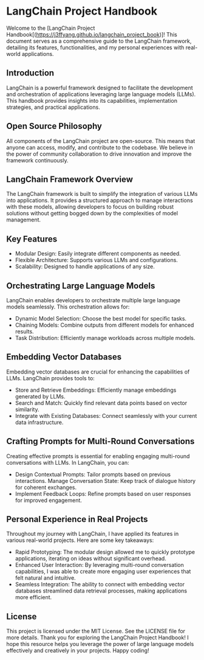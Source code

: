 # LangChain Project Handbook

Welcome to the [LangChain Project Handbook[(https://j3ffyang.github.io/langchain_project_book)]! This document serves as a comprehensive guide to the LangChain framework, detailing its features, functionalities, and my personal experiences with real-world applications.
<!-- Table of Contents
Introduction
Open Source Philosophy
LangChain Framework Overview
Orchestrating Large Language Models
Embedding Vector Databases
Crafting Prompts for Multi-Round Conversations
Personal Experience in Real Projects
Getting Started
Contributing
License -->

## Introduction
LangChain is a powerful framework designed to facilitate the development and orchestration of applications leveraging large language models (LLMs). This handbook provides insights into its capabilities, implementation strategies, and practical applications.

## Open Source Philosophy
All components of the LangChain project are open-source. This means that anyone can access, modify, and contribute to the codebase. We believe in the power of community collaboration to drive innovation and improve the framework continuously.

## LangChain Framework Overview
The LangChain framework is built to simplify the integration of various LLMs into applications. It provides a structured approach to manage interactions with these models, allowing developers to focus on building robust solutions without getting bogged down by the complexities of model management.

## Key Features
- Modular Design: Easily integrate different components as needed.
- Flexible Architecture: Supports various LLMs and configurations.
- Scalability: Designed to handle applications of any size.

## Orchestrating Large Language Models
LangChain enables developers to orchestrate multiple large language models seamlessly. This orchestration allows for:
- Dynamic Model Selection: Choose the best model for specific tasks.
- Chaining Models: Combine outputs from different models for enhanced results.
- Task Distribution: Efficiently manage workloads across multiple models.

## Embedding Vector Databases
Embedding vector databases are crucial for enhancing the capabilities of LLMs. LangChain provides tools to:
- Store and Retrieve Embeddings: Efficiently manage embeddings generated by LLMs.
- Search and Match: Quickly find relevant data points based on vector similarity.
- Integrate with Existing Databases: Connect seamlessly with your current data infrastructure.


## Crafting Prompts for Multi-Round Conversations
Creating effective prompts is essential for enabling engaging multi-round conversations with LLMs. In LangChain, you can:
- Design Contextual Prompts: Tailor prompts based on previous interactions.
Manage Conversation State: Keep track of dialogue history for coherent exchanges.
- Implement Feedback Loops: Refine prompts based on user responses for improved engagement.

## Personal Experience in Real Projects
Throughout my journey with LangChain, I have applied its features in various real-world projects. Here are some key takeaways:
- Rapid Prototyping: The modular design allowed me to quickly prototype applications, iterating on ideas without significant overhead.
- Enhanced User Interaction: By leveraging multi-round conversation capabilities, I was able to create more engaging user experiences that felt natural and intuitive.
- Seamless Integration: The ability to connect with embedding vector databases streamlined data retrieval processes, making applications more efficient.

<!-- Getting Started
To get started with LangChain:
Clone the repository:
bash
git clone https://github.com/yourusername/langchain.git

Install dependencies:
bash
cd langchain
pip install -r requirements.txt

Explore examples in the examples directory to understand how to implement various features.
Contributing
We welcome contributions from everyone! If you have ideas, suggestions, or improvements:
Fork the repository.
Create a new branch for your feature or fix.
Submit a pull request detailing your changes. -->

## License
This project is licensed under the MIT License. See the LICENSE file for more details. Thank you for exploring the LangChain Project Handbook! I hope this resource helps you leverage the power of large language models effectively and creatively in your projects. Happy coding!
